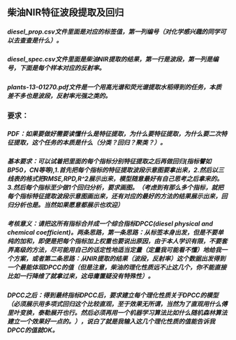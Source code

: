 ## 柴油NIR特征波段提取及回归

##### diesel_prop.csv文件里面是对应的标签值，第一列编号（对化学感兴趣的同学可以去查查是什么）。

##### diesel_spec.csv文件里面是柴油NIR提取的结果，第一行是波段，第一列是编号，下面是每个样本对应的反射率。

##### plants-13-01270.pdf文件是一个用高光谱和荧光谱提取水稻得到的任务，本质差不多也是波段，反射率光强之类的。

### 要求：

##### PDF：如果要做好需要读懂什么是特征提取，为什么要特征提取，为什么要二次特征提取，这个任务的本质是什么（分类？回归？聚类？）。



##### 基本要求：可以试着把里面的每个指标分别特征提取之后再做回归(指标譬如BP50，CN等等),1.首先把每个指标的特征提取波段示意图要拿出来，2.然后以三线表的格式把***RMSE,RPD,R^2***展示出来，模型随意最好有自己思考之后拿来的。3.然后每个指标至少做1个回归分析，要求画图。（考虑到有那么多个指标，就把每个指标特征提取波段示意图画出来，还有对应的最好的方法的结果展示出来，回归分析也是。当然如果愿意都展示也欢迎）



##### 考核意义：请把这所有指标合并成一个综合指标DPCC(diesel physical and chemical coefficient)。两条思路，第一条思路：从标签本身出发，但是不要单纯的加和，即便是把每个指标加上权重也要说出原因，由于本人学识有限，不要套弄高级的方法，尽可能用自己的话定性地适当定量（定量我可能看不懂）地给我一个方案，或者第二条思路：从NIR提取的结果（波段，反射率）这个数据出发得到一个最能体现DPCC的值（但是注意，柴油的理化性质远不止这几个，你不能直接比如一行降维了就拿过来，这毋庸置疑没有特殊性）。



##### DPCC之后：得到最终指标DPCC后，要求建立每个理化性质关于DPCC的模型（必须展示用多项式回归这个比较直观，至于效果无所谓，当然为了直观用什么傅里叶变换，泰勒展开也行。然后必须再用一个机器学习算法比如什么随机森林算法建立一个效果好一点的。），说白了就是我输入这几个理化性质的值能告诉我DPCC的值就OK。